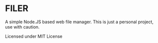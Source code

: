 # FILER #
A simple Node.JS based web file manager.
This is just a personal project, use with caution.


Licensed under MIT License